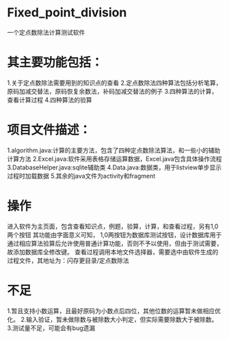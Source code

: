# Fixed_point_division
一个定点数除法计算测试软件
# 其主要功能包括：
  1.关于定点数除法需要用到的知识点的查看
  2.定点数除法四种算法包括分析笔算，原码加减交替法，原码恢复余数法，补码加减交替法的例子
  3.四种算法的计算，查看计算过程
  4.四种算法的验算
# 项目文件描述：
  1.algorithm.java:计算的主要方法，包含了四种定点数除法算法，和一些小的辅助计算方法
  2.Excel.java:软件采用表格存储运算数据，Excel.java包含具体操作流程
  3.DatabaseHelper.java:sqlite辅助类
  4.Data.java:数据类，用于listview单步显示过程时加载数据
  5.其余的java文件为activity和fragment
# 操作
  进入软件为主页面，包含查看知识点，例题，验算，计算，和查看过程，另有1,0两个按钮
  其功能由字面意义可知，
  1,0两按钮为数据库测试按钮，设计数据库用于通过相应算法验算后允许使用普通计算功能，否则不予以使用，但由于测试需要，故添加数据库全修改键。
  查看过程调用本地文件选择器，需要选中由软件生成的过程文件，其地址为：闪存更目录/定点数除法
# 不足
  1.暂且支持小数运算，且最好原码为小数点后四位，其他位数的运算暂未做相应优化。
  2.输入验证，暂未做除数与被除数大小判定，但实际需要除数大于被除数。
  3.测试量不足，可能会有bug遗漏
  
